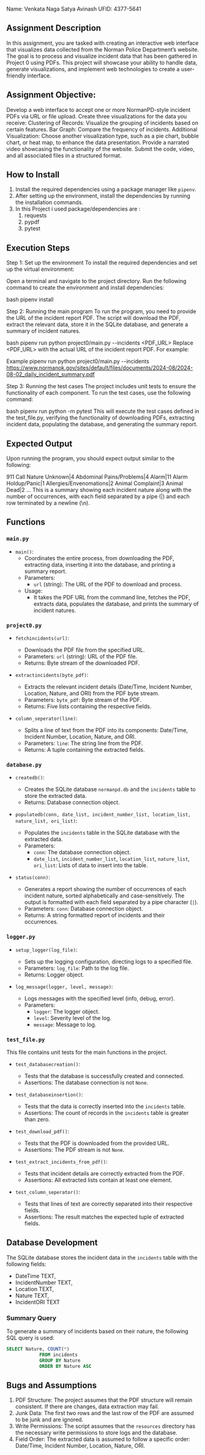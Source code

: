 Name: Venkata Naga Satya Avinash
UFID: 4377-5641

## Assignment Description
In this assignment, you are tasked with creating an interactive web interface that visualizes data collected from the Norman Police Department’s website. The goal is to process and visualize incident data that has been gathered in Project 0 using PDFs. This project will showcase your ability to handle data, generate visualizations, and implement web technologies to create a user-friendly interface.

## Assignment Objective:
Develop a web interface to accept one or more NormanPD-style incident PDFs via URL or file upload.
Create three visualizations for the data you receive:
Clustering of Records: Visualize the grouping of incidents based on certain features.
Bar Graph: Compare the frequency of incidents.
Additional Visualization: Choose another visualization type, such as a pie chart, bubble chart, or heat map, to enhance the data presentation.
Provide a narrated video showcasing the functionality of the website.
Submit the code, video, and all associated files in a structured format.

## How to Install

1. Install the required dependencies using a package manager like `pipenv`.
2. After setting up the environment, install the dependencies by running the installation commands.
3. In this Project i used package/dependencies are : 
    1. requests
    2. pypdf 
    3. pytest 

## Execution Steps
Step 1: Set up the environment
To install the required dependencies and set up the virtual environment:

Open a terminal and navigate to the project directory.
Run the following command to create the environment and install dependencies:

bash
pipenv install

Step 2: Running the main program
To run the program, you need to provide the URL of the incident report PDF. The script will download the PDF, extract the relevant data, store it in the SQLite database, and generate a summary of incident natures.

bash
pipenv run python project0/main.py --incidents <PDF_URL>
Replace <PDF_URL> with the actual URL of the incident report PDF. For example:

Example
pipenv run python project0/main.py --incidents https://www.normanok.gov/sites/default/files/documents/2024-08/2024-08-02_daily_incident_summary.pdf

Step 3: Running the test cases
The project includes unit tests to ensure the functionality of each component. To run the test cases, use the following command:

bash
pipenv run python -m pytest
This will execute the test cases defined in the test_file.py, verifying the functionality of downloading PDFs, extracting incident data, populating the database, and generating the summary report.


## Expected Output
Upon running the program, you should expect output similar to the following:

911 Call Nature Unknown|4
Abdominal Pains/Problems|4
Alarm|11
Alarm Holdup/Panic|1
Allergies/Envenomations|2
Animal Complaint|3
Animal Dead|2
...
This is a summary showing each incident nature along with the number of occurrences, with each field separated by a pipe (|) and each row terminated by a newline (\n).

## Functions

### `main.py`

- `main()`: 
  - Coordinates the entire process, from downloading the PDF, extracting data, inserting it into the database, and printing a summary report.
  - Parameters: 
    - `url` (string): The URL of the PDF to download and process.
  - Usage: 
    - It takes the PDF URL from the command line, fetches the PDF, extracts data, populates the database, and prints the summary of incident natures.

### `project0.py`

- `fetchincidents(url)`:
  - Downloads the PDF file from the specified URL.
  - Parameters: `url` (string): URL of the PDF file.
  - Returns: Byte stream of the downloaded PDF.
  
- `extractincidents(byte_pdf)`:
  - Extracts the relevant incident details (Date/Time, Incident Number, Location, Nature, and ORI) from the PDF byte stream.
  - Parameters: `byte_pdf`: Byte stream of the PDF.
  - Returns: Five lists containing the respective fields.

- `column_seperator(line)`:
  - Splits a line of text from the PDF into its components: Date/Time, Incident Number, Location, Nature, and ORI.
  - Parameters: `line`: The string line from the PDF.
  - Returns: A tuple containing the extracted fields.



### `database.py`

- `createdb()`:
  - Creates the SQLite database `normanpd.db` and the `incidents` table to store the extracted data.
  - Returns: Database connection object.

- `populatedb(conn, date_list, incident_number_list, location_list, nature_list, ori_list)`:
  - Populates the `incidents` table in the SQLite database with the extracted data.
  - Parameters: 
    - `conn`: The database connection object.
    - `date_list`, `incident_number_list`, `location_list`, `nature_list`, `ori_list`: Lists of data to insert into the table.

- `status(conn)`:
  - Generates a report showing the number of occurrences of each incident nature, sorted alphabetically and case-sensitively. The output is formatted with each field separated by a pipe character (`|`).
  - Parameters: `conn`: Database connection object.
  - Returns: A string formatted report of incidents and their occurrences.

### `logger.py`

- `setup_logger(log_file)`:
  - Sets up the logging configuration, directing logs to a specified file.
  - Parameters: `log_file`: Path to the log file.
  - Returns: Logger object.

- `log_message(logger, level, message)`:
  - Logs messages with the specified level (info, debug, error).
  - Parameters: 
    - `logger`: The logger object.
    - `level`: Severity level of the log.
    - `message`: Message to log.

### `test_file.py`

This file contains unit tests for the main functions in the project.

- `test_databasecreation()`:
  - Tests that the database is successfully created and connected.
  - Assertions: The database connection is not `None`.

- `test_databaseinsertion()`:
  - Tests that the data is correctly inserted into the `incidents` table.
  - Assertions: The count of records in the `incidents` table is greater than zero.

- `test_download_pdf()`:
  - Tests that the PDF is downloaded from the provided URL.
  - Assertions: The PDF stream is not `None`.

- `test_extract_incidents_from_pdf()`:
  - Tests that incident details are correctly extracted from the PDF.
  - Assertions: All extracted lists contain at least one element.

- `test_column_seperator()`:
  - Tests that lines of text are correctly separated into their respective fields.
  - Assertions: The result matches the expected tuple of extracted fields.

## Database Development

The SQLite database stores the incident data in the `incidents` table with the following fields:
 - DateTime TEXT,
 - IncidentNumber TEXT,
 - Location TEXT,
 - Nature TEXT,
 - IncidentORI TEXT



### Summary Query

To generate a summary of incidents based on their nature, the following SQL query is used:

```sql
SELECT Nature, COUNT(*)
            FROM incidents
            GROUP BY Nature
            ORDER BY Nature ASC
```

## Bugs and Assumptions

1. PDF Structure: The project assumes that the PDF structure will remain consistent. If there are changes, data extraction may fail.
2. Junk Data: The first two rows and the last row of the PDF are assumed to be junk and are ignored.
3. Write Permissions: The script assumes that the `resources` directory has the necessary write permissions to store logs and the database.
4. Field Order: The extracted data is assumed to follow a specific order: Date/Time, Incident Number, Location, Nature, ORI.
